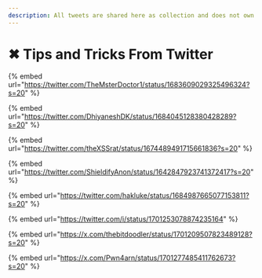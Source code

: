 ```yaml
---
description: All tweets are shared here as collection and does not own any content.
---
```


# ✖ Tips and Tricks From Twitter

{% embed url="https://twitter.com/TheMsterDoctor1/status/1683609029325496324?s=20" %}

{% embed url="https://twitter.com/DhiyaneshDK/status/1684045128380428289?s=20" %}

{% embed url="https://twitter.com/theXSSrat/status/1674489491715661836?s=20" %}

{% embed url="https://twitter.com/ShieldifyAnon/status/1642847923741372417?s=20" %}

{% embed url="https://twitter.com/hakluke/status/1684987665077153811?s=20" %}

{% embed url="https://twitter.com/i/status/1701253078874235164" %}

{% embed url="https://x.com/thebitdoodler/status/1701209507823489128?s=20" %}

{% embed url="https://x.com/Pwn4arn/status/1701277485411762673?s=20" %}
